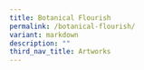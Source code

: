 ```yaml
---
title: Botanical Flourish
permalink: /botanical-flourish/
variant: markdown
description: ""
third_nav_title: Artworks
---
```

